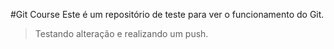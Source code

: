 #Git Course
Este é um repositório de teste para ver o funcionamento do Git.
> Testando alteração e realizando um push.
